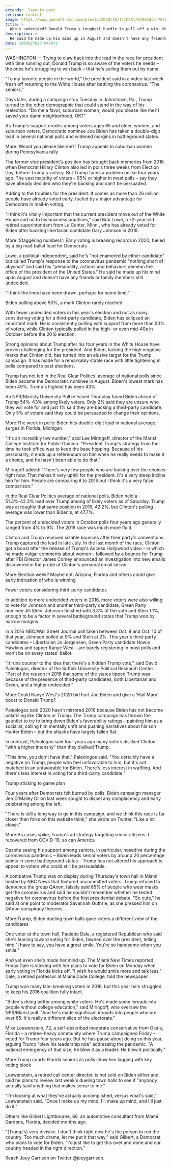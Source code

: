 ```yaml
--- 
extends: _layouts.post 
section: content 
image: https://www.gannett-cdn.com/presto/2020/10/17/USAT/97002dcd-7070-4982-9ad3-30e569d61a73-AP20291795126974.jpg?crop=4458,2508,x0,y226&width=3200&height=1801&format=pjpg&auto=webp 
title: > 
  Who's undecided? Donald Trump's toughest hurdle to pull off a win: Most minds are made up 
description: > 
  He said he made up his mind up in August and doesn't have any friends or family members still undecided.More:The week in polls: Biden hits double-digit lead in national average, surges in Florida, Michigan"It's an incredibly low number," said Lee Miringoff, director of the Marist College Institute for Public Opinion."President Trump's strategy from the time he took office was to keep the base hopping.In the Real Clear Politics average of national polls, Biden held a 51.3%-42.3% lead over Trump among of likely voters as of Saturday.Trump won many late-breaking voters in 2016, but this year he's struggled to keep his 2016 coalition fully intact. 
date: 1603027627.947671 
--- 
```

WASHINGTON — Trying to claw back into the lead in the race for president with time running out, Donald Trump is so aware of the voters he needs – the ones he's struggling to win back – that he's calling them out by name.

"To my favorite people in the world,” the president said in a video last week fresh off returning to the White House after battling the coronavirus. “The seniors."

Days later, during a campaign stop Tuesday in Johnstown, Pa., Trump turned to the other demographic that could stand in the way of his reelection. "Do me a favor, suburban women, would you please like me? I saved your damn neighborhood, OK?"

As Trump's support erodes among voters ages 65 and older, women, and suburban voters, Democratic nominee Joe Biden has taken a double-digit lead in several national polls and widened margins in battleground states.

More:'Would you please like me?' Trump appeals to suburban women during Pennsylvania rally

The former vice president's position has brought back memories from 2016 when Democrat Hillary Clinton also led in polls three weeks from Election Day, before Trump's victory. But Trump faces a problem unlike four years ago: The vast majority of voters – 95% or higher in most polls – say they have already decided who they're backing and can't be persuaded.

Adding to the troubles for the president: It comes as more than 26 million people have already voted early, fueled by a major advantage for Democrats in mail-in voting.

"I think it's vitally important that the current president move out of the White House and on to his business practices," said Bob Lowe, a 72-year-old retired superintendent from Le Center, Minn., who has already voted for Biden after backing libertarian candidate Gary Johnson in 2016.

More:'Staggering numbers': Early voting is breaking records in 2020, fueled by a big mail-ballot lead for Democrats

Lowe, a political independent, said he's "not enamored by either candidate" but called Trump's response to the coronavirus pandemic "nothing short of abysmal" and said his "personality, actions and behaviors demean the office of the president of the United States." He said he made up his mind up in August and doesn't have any friends or family members still undecided.

"I think the lines have been drawn, perhaps for some time."

Biden polling above 50%, a mark Clinton rarely reached

With fewer undecided voters in this year's election and not as many considering voting for a third-party candidate, Biden has eclipsed an important mark. He is consistently polling with support from more than 50% of voters, while Clinton typically polled in the high- or even mid-40s in October before the 2016 election.

Strong opinions about Trump after his four years in the White House have proven challenging for the president. And Biden, lacking the high negative marks that Clinton did, has turned into an elusive target for the Trump campaign. It has made for a remarkably stable race with little tightening in polls compared to past elections.

Trump has not led in the Real Clear Politics' average of national polls since Biden became the Democratic nominee in August. Biden's lowest mark has been 49%. Trump's highest has been 43%.

An NPR/Maristy University Poll released Thursday found Biden ahead of Trump 54%-43% among likely voters. Only 2% said they are unsure who they will vote for and just 1% said they are backing a third-party candidate. Only 5% of voters said they could be persuaded to change their opinions.

More:The week in polls: Biden hits double-digit lead in national average, surges in Florida, Michigan

"It's an incredibly low number," said Lee Miringoff, director of the Marist College Institute for Public Opinion. "President Trump's strategy from the time he took office was to keep the base hopping. Because of his personality, it ends up a referendum on him when he really needs to make it a choice, and he hasn't been able to do that."

Miringoff added: "There's very few people who are looking over the choices right now. That makes it very uphill for the president. It's a very steep incline him for him. People are comparing it to 2016 but I think it's a very false comparison."

In the Real Clear Politics average of national polls, Biden held a 51.3%-42.3% lead over Trump among of likely voters as of Saturday. Trump was at roughly that same position in 2016, 42.2%, but Clinton's polling average was lower than Biden's, at 47.7%.

The percent of undecided voters in October polls four years ago generally ranged from 4% to 9%. The 2016 race was much more fluid.

Clinton and Trump received sizable bounces after their party's conventions. Trump captured the lead in late July. In the last month of the race, Clinton got a boost after the release of Trump's Access Hollywood video – in which he made vulgar comments about women – followed by a bounce for Trump after FBI Director James Comey announced an investigation into new emails discovered in the probe of Clinton's personal email server.

More:Election week? Maybe not: Arizona, Florida and others could give early indication of who is winning

Fewer voters considering third-party candidates

In addition to more undecided voters in 2016, more voters were also willing to vote for Johnson and another third-party candidate, Green Party nominee Jill Stein. Johnson finished with 3.3% of the vote and Stein 1.1%, enough to be a factor in several battleground states that Trump won by narrow margins.

In a 2016 NBC/Wall Street Journal poll taken between Oct. 8 and Oct. 10 of that year, Johnson polled at 9% and Stein at 2%. This year's third-party candidates – Libertarian Jo Jorgensen, Green Party candidate Howie Hawkins and rapper Kanye West – are barely registering in most polls and won't be on every states' ballot.

"It runs counter to the idea that there's a hidden Trump vote," said David Paleologos, director of the Suffolk University Political Research Center. "Part of the reason in 2016 that some of the states tipped Trump was because of the presence of third-party candidates, both Libertarian and Green, and a higher undecided."

More:Could Kanye West's 2020 bid hurt Joe Biden and give a 'Hail Mary' boost to Donald Trump?

Paleologos said 2020 hasn't mirrored 2016 because Biden has not become polarizing like Clinton or Trump. The Trump campaign has thrown the gauntlet to try to bring down Biden's favorability ratings – painting him as a socialist, calling him mentally unfit and pushing narratives about his son Hunter Biden – but the attacks have largely fallen flat.

In contrast, Paleologos said four years ago many voters disliked Clinton "with a higher intensity" than they disliked Trump.

"This time, you don't have that," Paleologos said. "You certainly have a negative on Trump, people who feel unfavorable to him, but it's not matched to an unfavorable for Biden. There's less interest in waffling. And there's less interest in voting for a third-party candidate."

Trump sticking to game plan

Four years after Democrats felt burned by polls, Biden campaign manager Jen O'Malley Dillon last week sought to dispel any complacency and early celebrating among the left.

"There is still a long way to go in this campaign, and we think this race is far closer than folks on this website think," she wrote on Twitter. "Like a lot closer."

More:As cases spike, Trump's ad strategy targeting senior citizens: I recovered from COVID-19, so can America

Despite seeing his support among seniors, in particular, nosedive during the coronavirus pandemic – Biden leads senior voters by around 20 percentage points in some battleground states – Trump has not altered his approach to appeal to voters who could still be persuadable.

A combative Trump was on display during Thursday's town hall in Miami hosted by NBC News that featured uncommitted voters. Trump refused to denounce the group QAnon, falsely said 85% of people who wear masks get the coronavirus and said he couldn't remember whether he tested negative for coronavirus before the first presidential debate. "So cute," he said at one point to moderator Savannah Guthrie, as she pressed him on QAnon conspiracy theories.

More:Trump, Biden dueling town halls gave voters a different view of the candidates

One voter at the town hall, Paulette Dale, a registered Republican who said she's leaning toward voting for Biden, fawned over the president, telling him: "I have to say, you have a great smile. You're so handsome when you smile."

And yet even she's made her mind up. The Miami New Times reported Friday Dale is sticking with her plans to vote for Biden on Monday when early voting in Florida kicks off. "I wish he would smile more and talk less," Dale, a retired professor at Miami Dade College, told the newspaper.

Trump won many late-breaking voters in 2016, but this year he's struggled to keep his 2016 coalition fully intact.

"Biden's doing better among white voters. He's made some inroads into people without college education," said Miringoff, who oversaw the NPR/Marist poll. "And he's made significant inroads into people who are over 65. It's really a different slice of the electorate."

Mike Loewenstein, 72, a self-described moderate conservative from Ocala, Florida – a retiree-heavy community where Trump campaigned Friday – voted for Trump four years ago. But he has pause about doing so this year, arguing Trump "blew his leadership role" addressing the pandemic. "A national emergency of that size, he blew it as a leader. He blew it politically."

More:Trump courts Florida seniors as polls show him lagging with key voting block

Loewenstein, a retired call center director, is not sold on Biden either and said he plans to review last week's dueling town halls to see if "anybody actually said anything that makes sense to me."

"I'm looking at what they've actually accomplished, versus what's said," Loewenstein said. "Once I make up my mind, I'll make up mind, and I'll just do it."

Others like Gilbert Lightbourne, 66, an automotive consultant from Miami Gardens, Florida, decided months ago.

"(Trump's) very divisive. I don't think right now he's the person to run the country. Too much drama, let me put it that way," said Gilbert, a Democrat who plans to vote for Biden. "I'd just like to get this over and done and our country headed in the right direction."

Reach Joey Garrison on Twitter @joeygarrison.